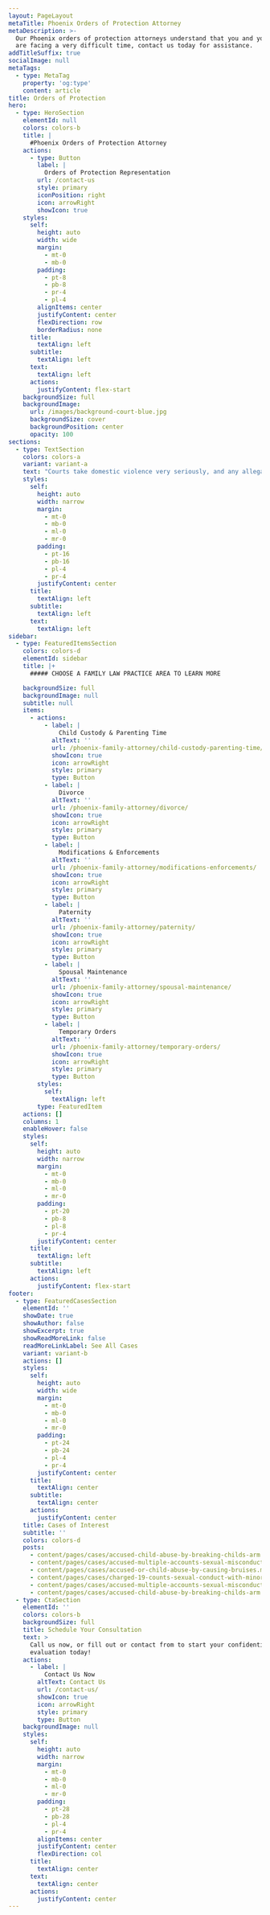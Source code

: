 ```yaml
---
layout: PageLayout
metaTitle: Phoenix Orders of Protection Attorney
metaDescription: >-
  Our Phoenix orders of protection attorneys understand that you and your family
  are facing a very difficult time, contact us today for assistance.
addTitleSuffix: true
socialImage: null
metaTags:
  - type: MetaTag
    property: 'og:type'
    content: article
title: Orders of Protection
hero:
  - type: HeroSection
    elementId: null
    colors: colors-b
    title: |
      #Phoenix Orders of Protection Attorney
    actions:
      - type: Button
        label: |
          Orders of Protection Representation
        url: /contact-us
        style: primary
        iconPosition: right
        icon: arrowRight
        showIcon: true
    styles:
      self:
        height: auto
        width: wide
        margin:
          - mt-0
          - mb-0
        padding:
          - pt-8
          - pb-8
          - pr-4
          - pl-4
        alignItems: center
        justifyContent: center
        flexDirection: row
        borderRadius: none
      title:
        textAlign: left
      subtitle:
        textAlign: left
      text:
        textAlign: left
      actions:
        justifyContent: flex-start
    backgroundSize: full
    backgroundImage:
      url: /images/background-court-blue.jpg
      backgroundSize: cover
      backgroundPosition: center
      opacity: 100
sections:
  - type: TextSection
    colors: colors-a
    variant: variant-a
    text: "Courts take domestic violence very seriously, and any allegation can seriously affect the rights of the accused. If you are seeking protection against domestic violence or abuse, you can obtain a restraining order or order of protection for you and your children. At Blumberg & Associates, we represent parties seeking protection and individuals needing defense in domestic violence cases.\n\nWe can protect your security and your rights in domestic violence or domestic abuse cases. Contact our\_**Phoenix orders of protection attorneys**\_for an immediate consultation.\n\nTaking immediate action can preserve your security and affect the outcome of your case.\n\n## DOMESTIC VIOLENCE AND DIVORCE\n\nSpousal abuse includes emotional abuse, verbal abuse and threats, and may lead to marriage dissolution or legal separation. If you are a victim, you can protect your rights through the legal process with an order of protection or a restraining order. If you are the alleged abuser, a conviction could affect your rights to custody and property. Our attorneys are experienced in protecting the rights of victims and alleged abusers.\n\n## RESTRAINING ORDERS AND ORDERS FOR PROTECTION\n\nIf the judge deems abuse a valid claim, the order is issued even if the other side is not present. The order goes into effect once it is served on the other party. The order is in effect for one year after it is served.\n\nYou have the right to contest a restraining order anytime within that year after it is served on you.\n\nYou have the right to a hearing within 10 days of request to contest the order. If the other side doesn’t show up, it gets thrown out. Contact us to protect your rights involving orders for protection.\n\n## CHILD ABUSE AND CHILD CUSTODY\n\nIf your child has suffered emotional abuse, physical abuse or sexual abuse, we can help you obtain a restraining order or take necessary action to limit the rights of the abuser in your case. If you are seeking a divorce in a child abuse case, we can also address concurrent issues involving custody, and parenting time.\n\n## PROTECTION FOR VICTIMS OF ABUSE\n\nOur family law attorneys understand that you and your family are facing a very difficult time. We understand that leaving an abuser is very emotional and that you are seeking protection out of necessity. We provide our clients with the sound counsel and support they need and the aggressive advocacy that gets results in court.\n\nContact Blumberg & Associates, for a consultation with an experienced Phoenix, Arizona, family law and parenting time lawyer – evening and weekend hours by appointment.\n\nContact Blumberg & Associates\_for a consultation with an experienced Phoenix, Arizona, family law attorney.\n"
    styles:
      self:
        height: auto
        width: narrow
        margin:
          - mt-0
          - mb-0
          - ml-0
          - mr-0
        padding:
          - pt-16
          - pb-16
          - pl-4
          - pr-4
        justifyContent: center
      title:
        textAlign: left
      subtitle:
        textAlign: left
      text:
        textAlign: left
sidebar:
  - type: FeaturedItemsSection
    colors: colors-d
    elementId: sidebar
    title: |+
      ##### CHOOSE A FAMILY LAW PRACTICE AREA TO LEARN MORE

    backgroundSize: full
    backgroundImage: null
    subtitle: null
    items:
      - actions:
          - label: |
              Child Custody & Parenting Time
            altText: ''
            url: /phoenix-family-attorney/child-custody-parenting-time/
            showIcon: true
            icon: arrowRight
            style: primary
            type: Button
          - label: |
              Divorce
            altText: ''
            url: /phoenix-family-attorney/divorce/
            showIcon: true
            icon: arrowRight
            style: primary
            type: Button
          - label: |
              Modifications & Enforcements
            altText: ''
            url: /phoenix-family-attorney/modifications-enforcements/
            showIcon: true
            icon: arrowRight
            style: primary
            type: Button
          - label: |
              Paternity
            altText: ''
            url: /phoenix-family-attorney/paternity/
            showIcon: true
            icon: arrowRight
            style: primary
            type: Button
          - label: |
              Spousal Maintenance
            altText: ''
            url: /phoenix-family-attorney/spousal-maintenance/
            showIcon: true
            icon: arrowRight
            style: primary
            type: Button
          - label: |
              Temporary Orders
            altText: ''
            url: /phoenix-family-attorney/temporary-orders/
            showIcon: true
            icon: arrowRight
            style: primary
            type: Button
        styles:
          self:
            textAlign: left
        type: FeaturedItem
    actions: []
    columns: 1
    enableHover: false
    styles:
      self:
        height: auto
        width: narrow
        margin:
          - mt-0
          - mb-0
          - ml-0
          - mr-0
        padding:
          - pt-20
          - pb-8
          - pl-8
          - pr-4
        justifyContent: center
      title:
        textAlign: left
      subtitle:
        textAlign: left
      actions:
        justifyContent: flex-start
footer:
  - type: FeaturedCasesSection
    elementId: ''
    showDate: true
    showAuthor: false
    showExcerpt: true
    showReadMoreLink: false
    readMoreLinkLabel: See All Cases
    variant: variant-b
    actions: []
    styles:
      self:
        height: auto
        width: wide
        margin:
          - mt-0
          - mb-0
          - ml-0
          - mr-0
        padding:
          - pt-24
          - pb-24
          - pl-4
          - pr-4
        justifyContent: center
      title:
        textAlign: center
      subtitle:
        textAlign: center
      actions:
        justifyContent: center
    title: Cases of Interest
    subtitle: ''
    colors: colors-d
    posts:
      - content/pages/cases/accused-child-abuse-by-breaking-childs-arm.md
      - content/pages/cases/accused-multiple-accounts-sexual-misconduct.md
      - content/pages/cases/accused-or-child-abuse-by-causing-bruises.md
      - content/pages/cases/charged-19-counts-sexual-conduct-with-minor.md
      - content/pages/cases/accused-multiple-accounts-sexual-misconduct.md
      - content/pages/cases/accused-child-abuse-by-breaking-childs-arm.md
  - type: CtaSection
    elementId: ''
    colors: colors-b
    backgroundSize: full
    title: Schedule Your Consultation
    text: >
      Call us now, or fill out or contact from to start your confidential case
      evaluation today!
    actions:
      - label: |
          Contact Us Now
        altText: Contact Us
        url: /contact-us/
        showIcon: true
        icon: arrowRight
        style: primary
        type: Button
    backgroundImage: null
    styles:
      self:
        height: auto
        width: narrow
        margin:
          - mt-0
          - mb-0
          - ml-0
          - mr-0
        padding:
          - pt-28
          - pb-28
          - pl-4
          - pr-4
        alignItems: center
        justifyContent: center
        flexDirection: col
      title:
        textAlign: center
      text:
        textAlign: center
      actions:
        justifyContent: center
---
```

